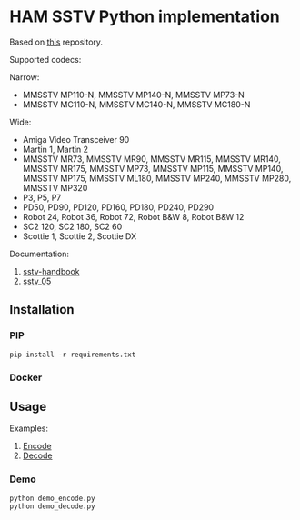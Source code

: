 # HAM SSTV Python implementation

Based on [this](https://github.com/colaclanth/sstv) repository.

Supported codecs:

Narrow:

* MMSSTV MP110-N, MMSSTV MP140-N, MMSSTV MP73-N
* MMSSTV MC110-N, MMSSTV MC140-N, MMSSTV MC180-N

Wide:

* Amiga Video Transceiver 90
* Martin 1, Martin 2
* MMSSTV MR73, MMSSTV MR90, MMSSTV MR115, MMSSTV MR140, MMSSTV MR175, MMSSTV MP73, MMSSTV MP115, MMSSTV MP140, MMSSTV MP175, MMSSTV ML180, MMSSTV MP240, MMSSTV MP280, MMSSTV MP320
* P3, P5, P7
* PD50, PD90, PD120, PD160, PD180, PD240, PD290
* Robot 24, Robot 36, Robot 72, Robot B&W 8, Robot B&W 12
* SC2 120, SC2 180, SC2 60
* Scottie 1, Scottie 2, Scottie DX

Documentation:

1. [sstv-handbook](doc/sstv-handbook.pdf)
2. [sstv_05](doc/sstv_05.pdf)

## Installation

### PIP

`pip install -r requirements.txt`

### Docker

<TBD>

## Usage

Examples:

1. [Encode](demo_encode.py)
2. [Decode](demo_decode.py)

### Demo

```
python demo_encode.py
python demo_decode.py
```
